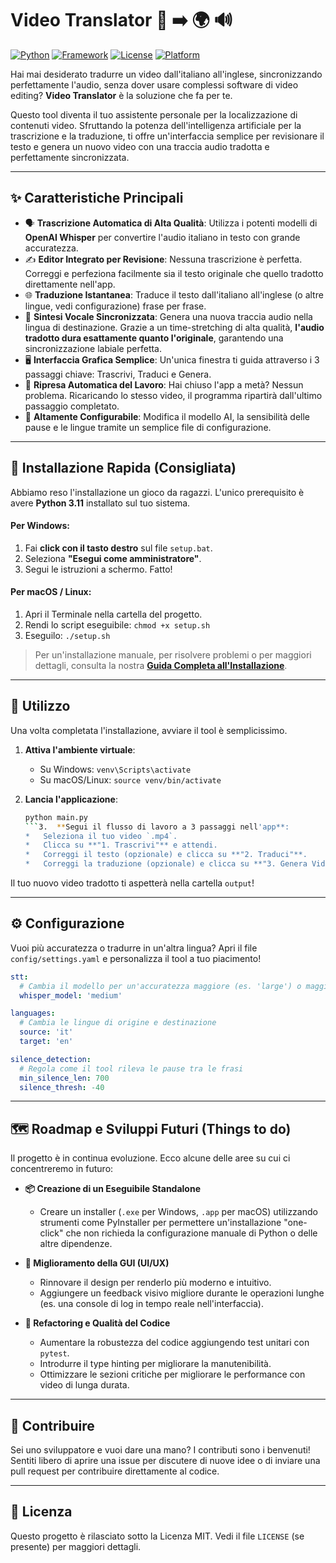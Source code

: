 # Video Translator 🎥 ➡️ 🌍 🔊

[![Python](https://img.shields.io/badge/Python-3.11-blue?logo=python)](https://www.python.org/)
[![Framework](https://img.shields.io/badge/Framework-Kivy-purple.svg)](https://kivy.org/)
[![License](https://img.shields.io/badge/License-MIT-green.svg)](https://opensource.org/licenses/MIT)
[![Platform](https://img.shields.io/badge/Platform-Windows%20%7C%20macOS%20%7C%20Linux-lightgrey.svg)](Guida_Installazione.html)

Hai mai desiderato tradurre un video dall'italiano all'inglese, sincronizzando perfettamente l'audio, senza dover usare complessi software di video editing? **Video Translator** è la soluzione che fa per te.

Questo tool diventa il tuo assistente personale per la localizzazione di contenuti video. Sfruttando la potenza dell'intelligenza artificiale per la trascrizione e la traduzione, ti offre un'interfaccia semplice per revisionare il testo e genera un nuovo video con una traccia audio tradotta e perfettamente sincronizzata.


---

## ✨ Caratteristiche Principali

*   🗣️ **Trascrizione Automatica di Alta Qualità**: Utilizza i potenti modelli di **OpenAI Whisper** per convertire l'audio italiano in testo con grande accuratezza.
*   ✍️ **Editor Integrato per Revisione**: Nessuna trascrizione è perfetta. Correggi e perfeziona facilmente sia il testo originale che quello tradotto direttamente nell'app.
*   🌐 **Traduzione Istantanea**: Traduce il testo dall'italiano all'inglese (o altre lingue, vedi configurazione) frase per frase.
*   🎤 **Sintesi Vocale Sincronizzata**: Genera una nuova traccia audio nella lingua di destinazione. Grazie a un time-stretching di alta qualità, **l'audio tradotto dura esattamente quanto l'originale**, garantendo una sincronizzazione labiale perfetta.
*   🖥️ **Interfaccia Grafica Semplice**: Un'unica finestra ti guida attraverso i 3 passaggi chiave: Trascrivi, Traduci e Genera.
*   💾 **Ripresa Automatica del Lavoro**: Hai chiuso l'app a metà? Nessun problema. Ricaricando lo stesso video, il programma ripartirà dall'ultimo passaggio completato.
*   🔧 **Altamente Configurabile**: Modifica il modello AI, la sensibilità delle pause e le lingue tramite un semplice file di configurazione.

---

## 🚀 Installazione Rapida (Consigliata)

Abbiamo reso l'installazione un gioco da ragazzi. L'unico prerequisito è avere **Python 3.11** installato sul tuo sistema.

#### Per Windows:
1.  Fai **click con il tasto destro** sul file `setup.bat`.
2.  Seleziona **"Esegui come amministratore"**.
3.  Segui le istruzioni a schermo. Fatto!

#### Per macOS / Linux:
1.  Apri il Terminale nella cartella del progetto.
2.  Rendi lo script eseguibile: `chmod +x setup.sh`
3.  Eseguilo: `./setup.sh`

> Per un'installazione manuale, per risolvere problemi o per maggiori dettagli, consulta la nostra **[Guida Completa all'Installazione](advanced_doc.html)**.

---

## 🎯 Utilizzo

Una volta completata l'installazione, avviare il tool è semplicissimo.

1.  **Attiva l'ambiente virtuale**:
    *   Su Windows: `venv\Scripts\activate`
    *   Su macOS/Linux: `source venv/bin/activate`

2.  **Lancia l'applicazione**:
    ```bash
    python main.py
    ```3.  **Segui il flusso di lavoro a 3 passaggi nell'app**:
    *   Seleziona il tuo video `.mp4`.
    *   Clicca su **"1. Trascrivi"** e attendi.
    *   Correggi il testo (opzionale) e clicca su **"2. Traduci"**.
    *   Correggi la traduzione (opzionale) e clicca su **"3. Genera Video"**.

Il tuo nuovo video tradotto ti aspetterà nella cartella `output`!

---

## ⚙️ Configurazione

Vuoi più accuratezza o tradurre in un'altra lingua? Apri il file `config/settings.yaml` e personalizza il tool a tuo piacimento!

```yaml
stt:
  # Cambia il modello per un'accuratezza maggiore (es. 'large') o maggiore velocità (es. 'base')
  whisper_model: 'medium'

languages:
  # Cambia le lingue di origine e destinazione
  source: 'it'
  target: 'en'

silence_detection:
  # Regola come il tool rileva le pause tra le frasi
  min_silence_len: 700
  silence_thresh: -40
```

---

## 🗺️ Roadmap e Sviluppi Futuri (Things to do)

Il progetto è in continua evoluzione. Ecco alcune delle aree su cui ci concentreremo in futuro:

*   **📦 Creazione di un Eseguibile Standalone**
    *   Creare un installer (`.exe` per Windows, `.app` per macOS) utilizzando strumenti come PyInstaller per permettere un'installazione "one-click" che non richieda la configurazione manuale di Python o delle altre dipendenze.

*   **🎨 Miglioramento della GUI (UI/UX)**
    *   Rinnovare il design per renderlo più moderno e intuitivo.
    *   Aggiungere un feedback visivo migliore durante le operazioni lunghe (es. una console di log in tempo reale nell'interfaccia).

*   **🧹 Refactoring e Qualità del Codice**
    *   Aumentare la robustezza del codice aggiungendo test unitari con `pytest`.
    *   Introdurre il type hinting per migliorare la manutenibilità.
    *   Ottimizzare le sezioni critiche per migliorare le performance con video di lunga durata.

---

## 🤝 Contribuire

Sei uno sviluppatore e vuoi dare una mano? I contributi sono i benvenuti! Sentiti libero di aprire una issue per discutere di nuove idee o di inviare una pull request per contribuire direttamente al codice.

---

## 📜 Licenza

Questo progetto è rilasciato sotto la Licenza MIT. Vedi il file `LICENSE` (se presente) per maggiori dettagli.
